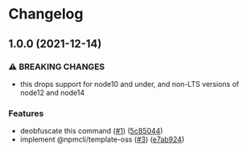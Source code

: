 # Changelog

## 1.0.0 (2021-12-14)


### ⚠ BREAKING CHANGES

* this drops support for node10 and under, and non-LTS versions of node12 and node14

### Features

* deobfuscate this command ([#1](https://www.github.com/npm/npm-birthday/issues/1)) ([5c85044](https://www.github.com/npm/npm-birthday/commit/5c8504464fab2df6764e31aacd4fee60fb2a0d1d))
* implement @npmcli/template-oss ([#3](https://www.github.com/npm/npm-birthday/issues/3)) ([e7ab924](https://www.github.com/npm/npm-birthday/commit/e7ab9241d41203b3634c7f701f6873d168d1cf30))
